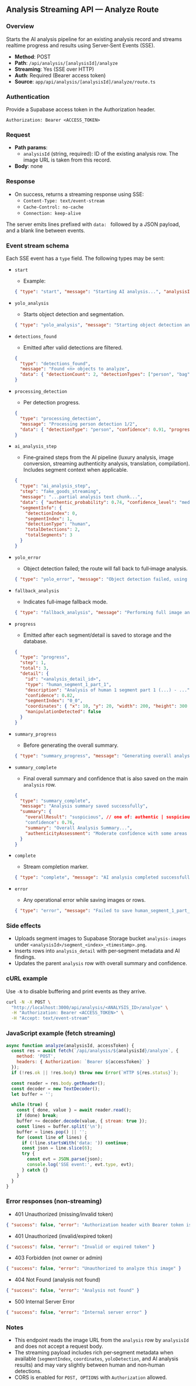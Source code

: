 ## Analysis Streaming API — Analyze Route

### Overview
Starts the AI analysis pipeline for an existing analysis record and streams realtime progress and results using Server‑Sent Events (SSE).

- **Method**: POST
- **Path**: `/api/analysis/[analysisId]/analyze`
- **Streaming**: Yes (SSE over HTTP)
- **Auth**: Required (Bearer access token)
- **Source**: `app/api/analysis/[analysisId]/analyze/route.ts`

### Authentication
Provide a Supabase access token in the Authorization header.

```
Authorization: Bearer <ACCESS_TOKEN>
```

### Request
- **Path params**:
  - `analysisId` (string, required): ID of the existing analysis row. The image URL is taken from this record.
- **Body**: none

### Response
- On success, returns a streaming response using SSE:
  - `Content-Type: text/event-stream`
  - `Cache-Control: no-cache`
  - `Connection: keep-alive`

The server emits lines prefixed with `data: ` followed by a JSON payload, and a blank line between events.

### Event stream schema
Each SSE event has a `type` field. The following types may be sent:

- `start`
  - Example:
  ```json
  { "type": "start", "message": "Starting AI analysis...", "analysisId": "<id>" }
  ```

- `yolo_analysis`
  - Starts object detection and segmentation.
  ```json
  { "type": "yolo_analysis", "message": "Starting object detection and segmentation..." }
  ```

- `detections_found`
  - Emitted after valid detections are filtered.
  ```json
  {
    "type": "detections_found",
    "message": "Found <n> objects to analyze",
    "data": { "detectionCount": 2, "detectionTypes": ["person", "bag"] }
  }
  ```

- `processing_detection`
  - Per detection progress.
  ```json
  {
    "type": "processing_detection",
    "message": "Processing person detection 1/2",
    "data": { "detectionType": "person", "confidence": 0.91, "progress": 1, "total": 2 }
  }
  ```

- `ai_analysis_step`
  - Fine‑grained steps from the AI pipeline (luxury analysis, image conversion, streaming authenticity analysis, translation, compilation). Includes segment context when applicable.
  ```json
  {
    "type": "ai_analysis_step",
    "step": "fake_goods_streaming",
    "message": "...partial analysis text chunk...",
    "data": { "authentic_probability": 0.74, "confidence_level": "medium" },
    "segmentInfo": {
      "detectionIndex": 0,
      "segmentIndex": 1,
      "detectionType": "human",
      "totalDetections": 2,
      "totalSegments": 3
    }
  }
  ```

- `yolo_error`
  - Object detection failed; the route will fall back to full‑image analysis.
  ```json
  { "type": "yolo_error", "message": "Object detection failed, using fallback analysis", "error": "..." }
  ```

- `fallback_analysis`
  - Indicates full‑image fallback mode.
  ```json
  { "type": "fallback_analysis", "message": "Performing full image analysis as fallback..." }
  ```

- `progress`
  - Emitted after each segment/detail is saved to storage and the database.
  ```json
  {
    "type": "progress",
    "step": 1,
    "total": 3,
    "detail": {
      "id": "<analysis_detail_id>",
      "type": "human_segment_1_part_1",
      "description": "Analysis of human 1 segment part 1 (...) - ...",
      "confidence": 0.82,
      "segmentIndex": "0_0",
      "coordinates": { "x": 10, "y": 20, "width": 200, "height": 300 },
      "manipulationDetected": false
    }
  }
  ```

- `summary_progress`
  - Before generating the overall summary.
  ```json
  { "type": "summary_progress", "message": "Generating overall analysis summary..." }
  ```

- `summary_complete`
  - Final overall summary and confidence that is also saved on the main `analysis` row.
  ```json
  {
    "type": "summary_complete",
    "message": "Analysis summary saved successfully",
    "summary": {
      "overallResult": "suspicious", // one of: authentic | suspicious | likely_fake
      "confidence": 0.76,
      "summary": "Overall Analysis Summary...",
      "authenticityAssessment": "Moderate confidence with some areas of concern..."
    }
  }
  ```

- `complete`
  - Stream completion marker.
  ```json
  { "type": "complete", "message": "AI analysis completed successfully", "analysisId": "<id>", "totalDetails": 3 }
  ```

- `error`
  - Any operational error while saving images or rows.
  ```json
  { "type": "error", "message": "Failed to save human_segment_1_part_1 image", "error": "..." }
  ```

### Side effects
- Uploads segment images to Supabase Storage bucket `analysis-images` under `<analysisId>/segment_<index>_<timestamp>.png`.
- Inserts rows into `analysis_detail` with per‑segment metadata and AI findings.
- Updates the parent `analysis` row with overall summary and confidence.

### cURL example
Use `-N` to disable buffering and print events as they arrive.

```bash
curl -N -X POST \
  "http://localhost:3000/api/analysis/<ANALYSIS_ID>/analyze" \
  -H "Authorization: Bearer <ACCESS_TOKEN>" \
  -H "Accept: text/event-stream"
```

### JavaScript example (fetch streaming)
```javascript
async function analyze(analysisId, accessToken) {
  const res = await fetch(`/api/analysis/${analysisId}/analyze`, {
    method: 'POST',
    headers: { Authorization: `Bearer ${accessToken}` }
  });
  if (!res.ok || !res.body) throw new Error(`HTTP ${res.status}`);

  const reader = res.body.getReader();
  const decoder = new TextDecoder();
  let buffer = '';

  while (true) {
    const { done, value } = await reader.read();
    if (done) break;
    buffer += decoder.decode(value, { stream: true });
    const lines = buffer.split('\n');
    buffer = lines.pop() || '';
    for (const line of lines) {
      if (!line.startsWith('data: ')) continue;
      const json = line.slice(6);
      try {
        const evt = JSON.parse(json);
        console.log('SSE event:', evt.type, evt);
      } catch {}
    }
  }
}
```

### Error responses (non‑streaming)
- 401 Unauthorized (missing/invalid token)
```json
{ "success": false, "error": "Authorization header with Bearer token is required" }
```

- 401 Unauthorized (invalid/expired token)
```json
{ "success": false, "error": "Invalid or expired token" }
```

- 403 Forbidden (not owner or admin)
```json
{ "success": false, "error": "Unauthorized to analyze this image" }
```

- 404 Not Found (analysis not found)
```json
{ "success": false, "error": "Analysis not found" }
```

- 500 Internal Server Error
```json
{ "success": false, "error": "Internal server error" }
```

### Notes
- This endpoint reads the image URL from the `analysis` row by `analysisId` and does not accept a request body.
- The streaming payload includes rich per‑segment metadata when available (`segmentIndex`, `coordinates`, `yoloDetection`, and AI analysis results) and may vary slightly between human and non‑human detections.
- CORS is enabled for `POST, OPTIONS` with `Authorization` allowed.


